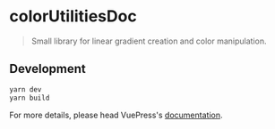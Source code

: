 # colorUtilitiesDoc

> Small library for linear gradient creation and color manipulation.

## Development

```bash
yarn dev
yarn build
```

For more details, please head VuePress's [documentation](https://v1.vuepress.vuejs.org/).

